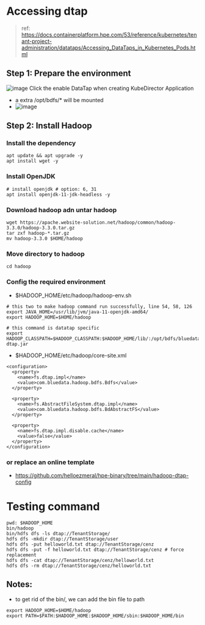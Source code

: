 # Accessing dtap

> ref: https://docs.containerplatform.hpe.com/53/reference/kubernetes/tenant-project-administration/datataps/Accessing_DataTaps_in_Kubernetes_Pods.html

## Step 1: Prepare the environment
![image](https://user-images.githubusercontent.com/72959956/119443704-9cc92180-bd5c-11eb-8fce-b6b53823336c.png)
Click the enable DataTap when creating KubeDirector Application
- a extra /opt/bdfs/* will be mounted
- ![image](https://user-images.githubusercontent.com/72959956/119444172-66d86d00-bd5d-11eb-8cfa-053b692963e5.png)


## Step 2: Install Hadoop
### Install the dependency
```
apt update && apt upgrade -y
apt install wget -y
```
### Install OpenJDK
```
# install openjdk # option: 6, 31
apt install openjdk-11-jdk-headless -y
```
### Download hadoop adn untar hadoop
```
wget https://apache.website-solution.net/hadoop/common/hadoop-3.3.0/hadoop-3.3.0.tar.gz
tar zxf hadoop-*.tar.gz
mv hadoop-3.3.0 $HOME/hadoop
```
### Move directory to hadoop
```
cd hadoop
```
### Config the required environment
- $HADOOP_HOME/etc/hadoop/hadoop-env.sh
```
# this two to make hadoop command run successfully, line 54, 58, 126
export JAVA_HOME=/usr/lib/jvm/java-11-openjdk-amd64/
export HADOOP_HOME=$HOME/hadoop

# this command is datatap specific
export HADOOP_CLASSPATH=$HADOOP_CLASSPATH:$HADOOP_HOME/lib/:/opt/bdfs/bluedata-dtap.jar
```
- $HADOOP_HOME/etc/hadoop/core-site.xml 
```
<configuration>
  <property>
    <name>fs.dtap.impl</name>
    <value>com.bluedata.hadoop.bdfs.Bdfs</value>
  </property>

  <property>
    <name>fs.AbstractFileSystem.dtap.impl</name>
    <value>com.bluedata.hadoop.bdfs.BdAbstractFS</value>
  </property>

  <property>
    <name>fs.dtap.impl.disable.cache</name>
    <value>false</value>
  </property>
</configuration>
```
### or replace an online template
- https://github.com/helloezmeral/hpe-binary/tree/main/hadoop-dtap-config
# Testing command
```
pwd: $HADOOP_HOME
bin/hadoop
bin/hdfs dfs -ls dtap://TenantStorage/
hdfs dfs -mkdir dtap://TenantStorage/user
hdfs dfs -put helloworld.txt dtap://TenantStorage/cenz
hdfs dfs -put -f helloworld.txt dtap://TenantStorage/cenz # force replacement
hdfs dfs -cat dtap://TenantStorage/cenz/helloworld.txt
hdfs dfs -rm dtap://TenantStorage/cenz/helloworld.txt
```

## Notes:
- to get rid of the bin/, we can add the bin file to path
```
export HADOOP_HOME=$HOME/hadoop
export PATH=$PATH:$HADOOP_HOME:$HADOOP_HOME/sbin:$HADOOP_HOME/bin
```
